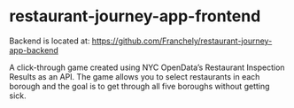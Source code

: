 # restaurant-journey-app-frontend

Backend is located at: https://github.com/Franchely/restaurant-journey-app-backend


A click-through game created using NYC OpenData’s Restaurant Inspection Results as an API. The game allows you to select restaurants in each borough and the goal is to get through all five boroughs without getting sick. 

